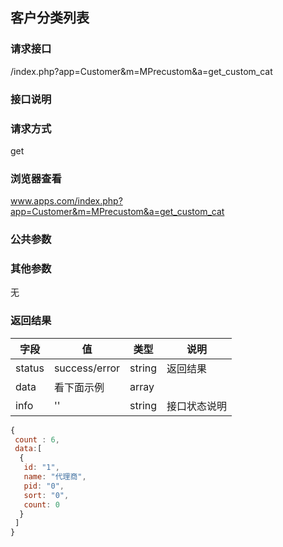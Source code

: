 ## 客户分类列表
### **请求接口**
/index.php?app=Customer&m=MPrecustom&a=get_custom_cat

### **接口说明**

### **请求方式**
get

### **浏览器查看**
www.apps.com/index.php?app=Customer&m=MPrecustom&a=get_custom_cat

### **公共参数** 

### **其他参数**
无


### **返回结果**
|字段       |值             |类型    |说明           |
| --------- |--------      |--------|--------       |
|status     |success/error |string |返回结果         |
|data       |看下面示例 | array ||
|info       | '' | string | 接口状态说明  |

``` javascript
{
 count : 6,
 data:[
  {
   id: "1",
   name: "代理商",
   pid: "0",
   sort: "0",
   count: 0
  }
 ]
}